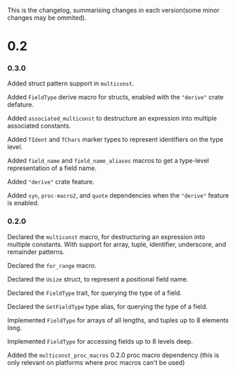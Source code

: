 This is the changelog, summarising changes in each version(some minor changes may be ommited).

# 0.2

### 0.3.0

Added struct pattern support in `multiconst`.

Added `FieldType` derive macro for structs, enabled with the `"derive"` crate defature.

Added `associated_multiconst` to destructure an expression into multiple associated constants.

Added `TIdent` and `TChars` marker types to represent identifiers on the type level.

Added `field_name` and `field_name_aliases` macros to get a type-level representation of a field name.

Added `"derive"` crate feature.

Added `syn`, `proc-macro2`, and `quote` dependencies when the `"derive"` feature is enabled.



### 0.2.0

Declared the `multiconst` macro, for destructuring an expression into multiple constants. With support for array, tuple, identifier, underscore, and remainder patterns.

Declared the `for_range` macro.

Declared the `Usize` struct, to represent a positional field name.

Declared the `FieldType` trait, for querying the type of a field.

Declared the `GetFieldType` type alias, for querying the type of a field.

Implemented `FieldType` for arrays of all lengths, and tuples up to 8 elements long.

Implemented `FieldType` for accessing fields up to 8 levels deep.

Added the `multiconst_proc_macros` 0.2.0 proc macro dependency (this is only relevant on platforms where proc macros can't be used)